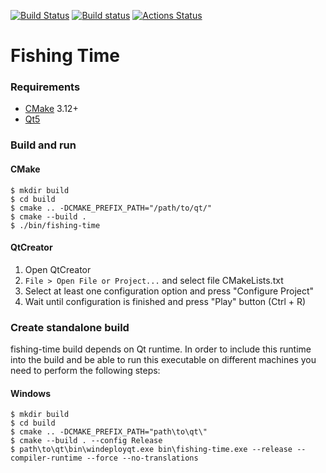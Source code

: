 [![Build Status](https://travis-ci.org/aobolensk/fishing-time.svg?branch=master)](https://travis-ci.org/aobolensk/fishing-time)
[![Build status](https://ci.appveyor.com/api/projects/status/dmb4hl04kuy7h1li?svg=true)](https://ci.appveyor.com/project/aobolensk/fishing-time)
[![Actions Status](https://github.com/aobolensk/fishing-time/workflows/Build%20application/badge.svg)](https://github.com/aobolensk/fishing-time/actions)

# Fishing Time

### Requirements
- [CMake](https://cmake.org/download/) 3.12+
- [Qt5](https://www.qt.io/download)

### Build and run

#### CMake

```console
$ mkdir build
$ cd build
$ cmake .. -DCMAKE_PREFIX_PATH="/path/to/qt/"
$ cmake --build .
$ ./bin/fishing-time
```

#### QtCreator

1. Open QtCreator
1. `File > Open File or Project...` and select file CMakeLists.txt
1. Select at least one configuration option and press "Configure Project"
1. Wait until configuration is finished and press "Play" button (Ctrl + R)

### Create standalone build
fishing-time build depends on Qt runtime. In order to include this runtime into the build and be able to run this executable on different machines you need to perform the following steps:

#### Windows

```console
$ mkdir build
$ cd build
$ cmake .. -DCMAKE_PREFIX_PATH="path\to\qt\"
$ cmake --build . --config Release
$ path\to\qt\bin\windeployqt.exe bin\fishing-time.exe --release --compiler-runtime --force --no-translations
```
